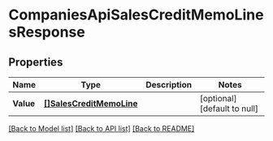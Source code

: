 # CompaniesApiSalesCreditMemoLinesResponse

## Properties
Name | Type | Description | Notes
------------ | ------------- | ------------- | -------------
**Value** | [**[]SalesCreditMemoLine**](salesCreditMemoLine.md) |  | [optional] [default to null]

[[Back to Model list]](../README.md#documentation-for-models) [[Back to API list]](../README.md#documentation-for-api-endpoints) [[Back to README]](../README.md)


